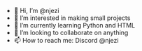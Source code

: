 - 👋 Hi, I’m @njezi
- 👀 I’m interested in making small projects
- 🌱 I’m currently learning Python and HTML
- 💞️ I’m looking to collaborate on anything
- 📫 How to reach me: Discord @njezi

<!---
njezi/njezi is a ✨ special ✨ repository because its `README.md` (this file) appears on your GitHub profile.
You can click the Preview link to take a look at your changes.
--->
